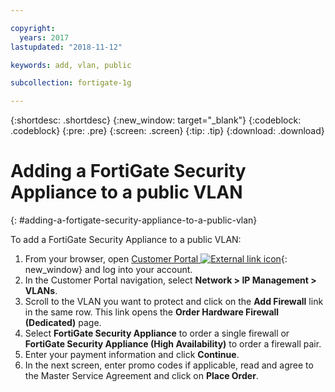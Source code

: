 ```yaml
---

copyright:
  years: 2017
lastupdated: "2018-11-12"

keywords: add, vlan, public

subcollection: fortigate-1g

---
```


{:shortdesc: .shortdesc}
{:new_window: target="_blank"}
{:codeblock: .codeblock}
{:pre: .pre}
{:screen: .screen}
{:tip: .tip}
{:download: .download}

# Adding a FortiGate Security Appliance to a public VLAN
{: #adding-a-fortigate-security-appliance-to-a-public-vlan}

To add a FortiGate Security Appliance to a public VLAN:

1. From your browser, open [Customer Portal ![External link icon](../../icons/launch-glyph.svg "External link icon")](https://control.softlayer.com/){: new_window} and log into your account.
2. In the Customer Portal navigation, select **Network > IP Management > VLANs**.
3. Scroll to the VLAN you want to protect and click on the **Add Firewall** link in the same row. This link opens the **Order Hardware Firewall (Dedicated)** page.
4. Select **FortiGate Security Appliance** to order a single firewall or **FortiGate Security Appliance (High Availability)** to order a firewall pair.
5. Enter your payment information and click **Continue**.
6. In the next screen, enter promo codes if applicable, read and agree to the Master Service Agreement and click on **Place Order**.
